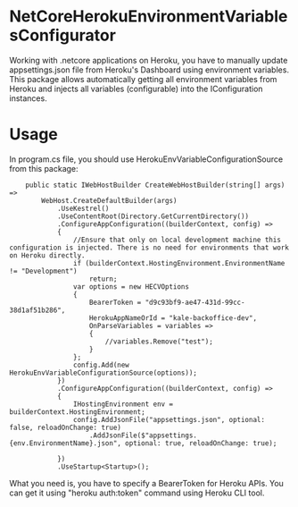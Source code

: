 # NetCoreHerokuEnvironmentVariablesConfigurator
Working with .netcore applications on Heroku, you have to manually update appsettings.json file from Heroku's Dashboard using environment variables. This package allows automatically getting all environment variables from Heroku and injects all variables (configurable) into the IConfiguration instances.

# Usage

In program.cs file, you should use HerokuEnvVariableConfigurationSource from this package:

        public static IWebHostBuilder CreateWebHostBuilder(string[] args) =>
            WebHost.CreateDefaultBuilder(args)
                .UseKestrel()
                .UseContentRoot(Directory.GetCurrentDirectory())
                .ConfigureAppConfiguration((builderContext, config) =>
                {
                    //Ensure that only on local development machine this configuration is injected. There is no need for environments that work on Heroku directly.
                    if (builderContext.HostingEnvironment.EnvironmentName != "Development")
                        return;
                    var options = new HECVOptions
                    {
                        BearerToken = "d9c93bf9-ae47-431d-99cc-38d1af51b286",
                        HerokuAppNameOrId = "kale-backoffice-dev",
                        OnParseVariables = variables =>
                        {
                            //variables.Remove("test");
                        }
                    };
                    config.Add(new HerokuEnvVariableConfigurationSource(options));
                })
                .ConfigureAppConfiguration((builderContext, config) =>
                {
                    IHostingEnvironment env = builderContext.HostingEnvironment;
                    config.AddJsonFile("appsettings.json", optional: false, reloadOnChange: true)
                        .AddJsonFile($"appsettings.{env.EnvironmentName}.json", optional: true, reloadOnChange: true);

                })
                .UseStartup<Startup>();

What you need is, you have to specify a BearerToken for Heroku APIs. You can get it using "heroku auth:token" command using Heroku CLI tool. 
